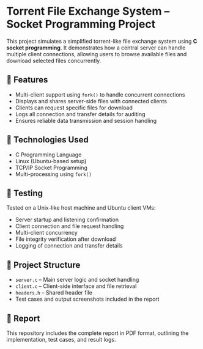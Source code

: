 # Torrent File Exchange System – Socket Programming Project

This project simulates a simplified torrent-like file exchange system using **C socket programming**. It demonstrates how a central server can handle multiple client connections, allowing users to browse available files and download selected files concurrently.

## 📌 Features

- Multi-client support using `fork()` to handle concurrent connections
- Displays and shares server-side files with connected clients
- Clients can request specific files for download
- Logs all connection and transfer details for auditing
- Ensures reliable data transmission and session handling

## 🧰 Technologies Used

- C Programming Language
- Linux (Ubuntu-based setup)
- TCP/IP Socket Programming
- Multi-processing using `fork()`

## 🧪 Testing

Tested on a Unix-like host machine and Ubuntu client VMs:
- Server startup and listening confirmation
- Client connection and file request handling
- Multi-client concurrency
- File integrity verification after download
- Logging of connection and transfer details

## 📁 Project Structure

- `server.c` – Main server logic and socket handling
- `client.c` – Client-side interface and file retrieval
- `headers.h` – Shared header file
- Test cases and output screenshots included in the report

## 📄 Report

This repository includes the complete report in PDF format, outlining the implementation, test cases, and result logs.

